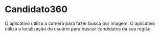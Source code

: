 # Candidato360
O aplicativo utiliza a camera para fazer busca por imagem.
O aplicativo utiliza a localização do usuário para buscar candidatos da sua região.
